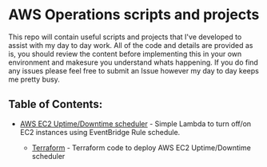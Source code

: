 # AWS Operations scripts and projects

This repo will contain useful scripts and projects that I've developed to assist with my day to day work. 
All of the code and details are provided as is, you should review the content before implementing this in your own environment and makesure you understand whats happening. If you do find any issues please feel free to submit an Issue however my day to day keeps me pretty busy.

## Table of Contents:

* [AWS EC2 Uptime/Downtime scheduler](./uptime_downtime/README.md) - Simple Lambda to turn off/on EC2 instances using EventBridge Rule schedule.

    - [Terraform](./uptime_downtime/terraform/README.md) - Terraform code to deploy AWS EC2 Uptime/Downtime scheduler

